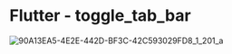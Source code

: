 # Flutter - toggle_tab_bar

![90A13EA5-4E2E-442D-BF3C-42C593029FD8_1_201_a](https://github.com/SpencerBergamo/toggle_tab_bar/assets/86145830/c656bab7-9745-4a1b-9887-1e202d959dac)
